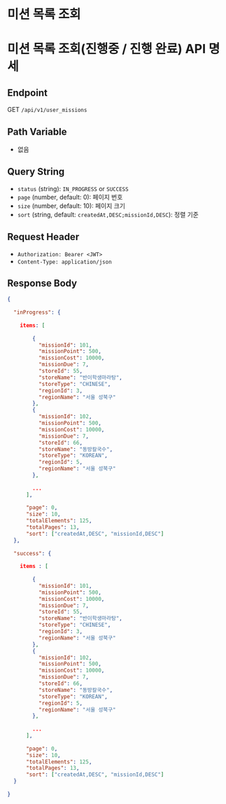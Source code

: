 # 미션 목록 조회

# 미션 목록 조회(진행중 / 진행 완료) API 명세

## Endpoint
GET `/api/v1/user_missions`

## Path Variable
- 없음

## Query String
- `status` (string): `IN_PROGRESS` or `SUCCESS`
- `page` (number, default: 0): 페이지 번호
- `size` (number, default: 10): 페이지 크기
- `sort` (string, default: `createdAt,DESC;missionId,DESC`): 정렬 기준


## Request Header
- `Authorization: Bearer <JWT>`
- `Content-Type: application/json`

## Response Body

```json
{
  
  "inProgress": {
    
    items: [
        
        {
          "missionId": 101,
          "missionPoint": 500,
          "missionCost": 10000,
          "missionDue": 7,
          "storeId": 55,
          "storeName": "반이학생마라탕",
          "storeType": "CHINESE",
          "regionId": 3,
          "regionName": "서울 성북구"
        },
        {
          "missionId": 102,
          "missionPoint": 500,
          "missionCost": 10000,
          "missionDue": 7,
          "storeId": 66,
          "storeName": "동방칼국수",
          "storeType": "KOREAN",
          "regionId": 5,
          "regionName": "서울 성북구"
        },
        
        ...
      ],
      
      "page": 0,
      "size": 10,
      "totalElements": 125,
      "totalPages": 13,
      "sort": ["createdAt,DESC", "missionId,DESC"]
  },
  
  "success": {
  
    items : [
        
        {
          "missionId": 101,
          "missionPoint": 500,
          "missionCost": 10000,
          "missionDue": 7,
          "storeId": 55,
          "storeName": "반이학생마라탕",
          "storeType": "CHINESE",
          "regionId": 3,
          "regionName": "서울 성북구"
        },
        {
          "missionId": 102,
          "missionPoint": 500,
          "missionCost": 10000,
          "missionDue": 7,
          "storeId": 66,
          "storeName": "동방칼국수",
          "storeType": "KOREAN",
          "regionId": 5,
          "regionName": "서울 성북구"
        },
        
        ...
      ],
      
      "page": 0,
      "size": 10,
      "totalElements": 125,
      "totalPages": 13,
      "sort": ["createdAt,DESC", "missionId,DESC"]
  }
  
}
